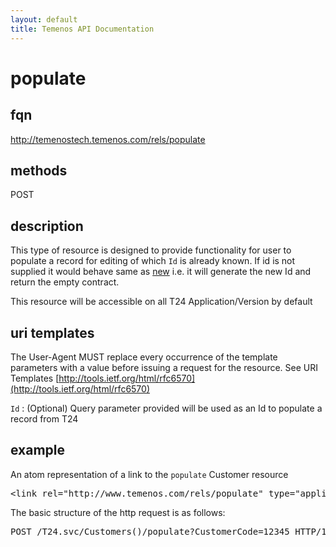```yaml
---
layout: default
title: Temenos API Documentation
---
```


# populate

## fqn
http://temenostech.temenos.com/rels/populate

## methods
POST

## description
This type of resource is designed to provide functionality for user to populate a record for editing of which `Id` is already known. If id is not supplied it would behave same as [new](../new) i.e. it will generate the new Id and return the empty contract. 

This resource will be accessible on all T24 Application/Version by default


## uri templates
The User-Agent MUST replace every occurrence of the template parameters with a value before issuing a request for the resource.  See URI Templates [http://tools.ietf.org/html/rfc6570](http://tools.ietf.org/html/rfc6570)

`Id`	: (Optional) Query parameter provided will be used as an Id to populate a record from T24

## example
An atom representation of a link to the `populate` Customer resource
<pre>
&lt;link rel="http://www.temenos.com/rels/populate" type="application/atom+xml;type=entry" title="Customer Populate" href="Customers()/populate*{?CustomerCode=12345}*"/&gt;
</pre>

The basic structure of the http request is as follows:
<pre>
POST /T24.svc/Customers()/populate?CustomerCode=12345 HTTP/1.1
</pre>